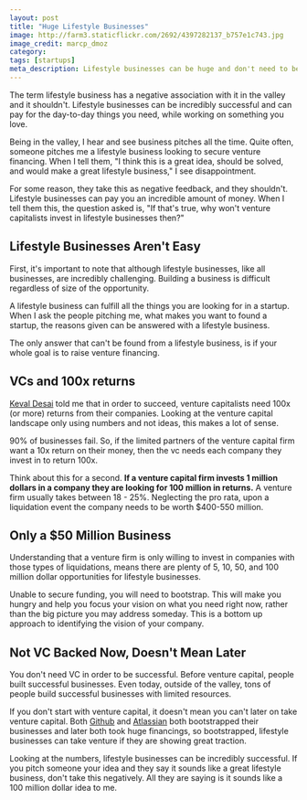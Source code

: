 ```yaml
---
layout: post
title: "Huge Lifestyle Businesses"
image: http://farm3.staticflickr.com/2692/4397282137_b757e1c743.jpg
image_credit: marcp_dmoz
category: 
tags: [startups]
meta_description: Lifestyle businesses can be huge and don't need to be venture backed.
---
```


The term lifestyle business has a negative association with it in the valley and it shouldn't. Lifestyle businesses can be incredibly successful and can pay for the day-to-day things you need, while working on something you love.

Being in the valley, I hear and see business pitches all the time. Quite often, someone pitches me a lifestyle business looking to secure venture financing. When I tell them, "I think this is a great idea, should be solved, and would make a great lifestyle business," I see disappointment.

For some reason, they take this as negative feedback, and they shouldn't. Lifestyle businesses can pay you an incredible amount of money. When I tell them this, the question asked is, "If that's true, why won't venture capitalists invest in lifestyle businesses then?"

## Lifestyle Businesses Aren't Easy
First, it's important to note that although lifestyle businesses, like all businesses, are incredibly challenging. Building a business is difficult regardless of size of the opportunity.

A lifestyle business can fulfill all the things you are looking for in a startup. When I ask the people pitching me, what makes you want to found a startup, the reasons given can be answered with a lifestyle business.

The only answer that can't be found from a lifestyle business, is if your whole goal is to raise venture financing. 

## VCs and 100x returns
[Keval Desai](https://twitter.com/kevaldesai/) told me that in order to succeed, venture capitalists need 100x (or more) returns from their companies. Looking at the venture capital landscape only using numbers and not ideas, this makes a lot of sense.

90% of businesses fail. So, if the limited partners of the venture capital firm want a 10x return on their money, then the vc needs each company they invest in to return 100x.

Think about this for a second. __If a venture capital firm invests 1 million dollars in a company they are looking for 100 million in returns.__ A venture firm usually takes between 18 - 25%. Neglecting the pro rata, upon a liquidation event the company needs to be worth $400-550 million.

## Only a $50 Million Business
Understanding that a venture firm is only willing to invest in companies with those types of liquidations, means there are plenty of 5, 10, 50, and 100 million dollar opportunities for lifestyle businesses.

Unable to secure funding, you will need to bootstrap. This will make you hungry and help you focus your vision on what you need right now, rather than the big picture you may address someday. This is a bottom up approach to identifying the vision of your company.

## Not VC Backed Now, Doesn't Mean Later
You don't need VC in order to be successful. Before venture capital, people built successful businesses. Even today, outside of the valley, tons of people build successful businesses with limited resources.

If you don't start with venture capital, it doesn't mean you can't later on take venture capital. Both [Github](http://www.sfgate.com/technology/article/Andreessen-Horowitz-puts-100-million-into-GitHub-3700576.php) and [Atlassian](http://blogs.wsj.com/digits/2010/07/14/accel-invests-60-million-in-atlassian/) both bootstrapped their businesses and later both took huge financings, so bootstrapped, lifestyle businesses can take venture if they are showing great traction.

Looking at the numbers, lifestyle businesses can be incredibly successful. If you pitch someone your idea and they say it sounds like a great lifestyle business, don't take this negatively. All they are saying is it sounds like a 100 million dollar idea to me.


